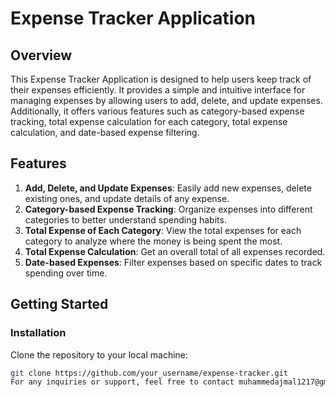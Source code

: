 # Expense Tracker Application

## Overview
This Expense Tracker Application is designed to help users keep track of their expenses efficiently. It provides a simple and intuitive interface for managing expenses by allowing users to add, delete, and update expenses. Additionally, it offers various features such as category-based expense tracking, total expense calculation for each category, total expense calculation, and date-based expense filtering.

## Features
1. **Add, Delete, and Update Expenses**: Easily add new expenses, delete existing ones, and update details of any expense.
2. **Category-based Expense Tracking**: Organize expenses into different categories to better understand spending habits.
3. **Total Expense of Each Category**: View the total expenses for each category to analyze where the money is being spent the most.
4. **Total Expense Calculation**: Get an overall total of all expenses recorded.
5. **Date-based Expenses**: Filter expenses based on specific dates to track spending over time.

## Getting Started
### Installation
Clone the repository to your local machine:
```bash
git clone https://github.com/your_username/expense-tracker.git
For any inquiries or support, feel free to contact muhammedajmal1217@gmail.com.
